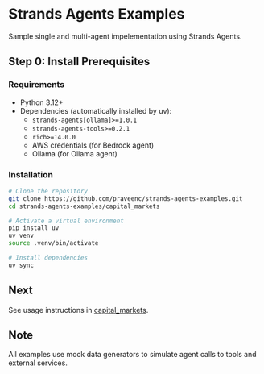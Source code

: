 # Strands Agents Examples

Sample single and multi-agent impelementation using Strands Agents.

## Step 0: Install Prerequisites

### Requirements

- Python 3.12+
- Dependencies (automatically installed by uv):
  - `strands-agents[ollama]>=1.0.1`
  - `strands-agents-tools>=0.2.1`
  - `rich>=14.0.0`
  - AWS credentials (for Bedrock agent)
  - Ollama (for Ollama agent)

### Installation

```bash
# Clone the repository
git clone https://github.com/praveenc/strands-agents-examples.git
cd strands-agents-examples/capital_markets

# Activate a virtual environment
pip install uv
uv venv
source .venv/bin/activate

# Install dependencies
uv sync
```

## Next

See usage instructions in [capital_markets](capital_markets/README.md#usage).

## Note

All examples use mock data generators to simulate agent calls to tools and external services.